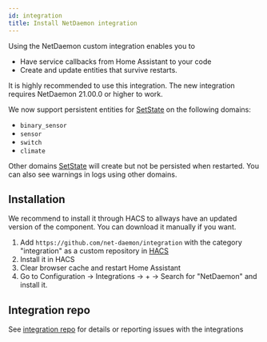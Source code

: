 ```yaml
---
id: integration
title: Install NetDaemon integration
---
```


Using the NetDaemon custom integration enables you to
- Have service callbacks from Home Assistant to your code
- Create and update entities that survive restarts.

It is highly recommended to use this integration. The new integration requires NetDaemon 21.00.0 or higher to work.

We now support persistent entities for [SetState](/docs/api/api_state#set-state-of-custom-entities) on the following domains:
- `binary_sensor`
- `sensor`
- `switch`
- `climate`

Other domains [SetState](/docs/api/api_state#set-state-of-custom-entities) will create but not be persisted when restarted. You can also see warnings in logs using other domains.

## Installation

We recommend to install it through HACS to allways have an updated version of the component. You can download it manually if you want.

1. Add `https://github.com/net-daemon/integration` with the category "integration" as a custom repository in [HACS](https://hacs.xyz/docs/faq/custom_repositories)
2. Install it in HACS
3. Clear browser cache and restart Home Assistant
4. Go to Configuration -> Integrations -> + -> Search for "NetDaemon" and install it.

## Integration repo
See [integration repo](https://github.com/net-daemon/integration) for details or reporting issues with the integrations
